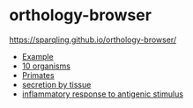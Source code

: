 # orthology-browser

https://sparqling.github.io/orthology-browser/

* [Example](https://sparqling.github.io/orthology-browser/index.html?taxaUPIds[]=UP000001519&taxaUPIds[]=UP000000437&taxaUPIds[]=UP000243975&taxaUPIds[]=UP000215914&taxaUPIds[]=UP000002485&taxaUPIds[]=UP000001074&taxaUPIds[]=UP000008143&taxaUPIds[]=UP000002277&taxaUPIds[]=UP000001595&taxaUPIds[]=UP000186698&proteinUPIds[]=O95994&proteinUPIds[]=P29972&proteinUPIds[]=P55064&proteinUPIds[]=Q9HCU4&proteinUPIds[]=P11229&proteinUPIds[]=P20309&proteinUPIds[]=P53621&proteinUPIds[]=O15520&proteinUPIds[]=O15554&proteinUPIds[]=Q9GZZ8&proteinUPIds[]=P17342&proteinUPIds[]=P51168&proteinUPIds[]=P09683&proteinUPIds[]=Q9BY07&proteinUPIds[]=P02808&proteinUPIds[]=O43734&proteinUPIds[]=P55089&proteinUPIds[]=Q9BV40)
* [10 organisms](https://sparqling.github.io/orthology-browser/index.html?taxaUPIds[]=UP000001519&taxaUPIds[]=UP000000437&taxaUPIds[]=UP000243975&taxaUPIds[]=UP000215914&taxaUPIds[]=UP000002485&taxaUPIds[]=UP000001074&taxaUPIds[]=UP000008143&taxaUPIds[]=UP000002277&taxaUPIds[]=UP000001595&taxaUPIds[]=UP000186698)
* [Primates](https://sparqling.github.io/orthology-browser/index.html?taxaUPIds[]=UP000233020&taxaUPIds[]=UP000008225&taxaUPIds[]=UP000233040&taxaUPIds[]=UP000233060&taxaUPIds[]=UP000029965&taxaUPIds[]=UP000233080&taxaUPIds[]=UP000001519&taxaUPIds[]=UP000005640&taxaUPIds[]=UP000233100&taxaUPIds[]=UP000006718&taxaUPIds[]=UP000233120&taxaUPIds[]=UP000233140&taxaUPIds[]=UP000001073&taxaUPIds[]=UP000005225&taxaUPIds[]=UP000240080&taxaUPIds[]=UP000002277&taxaUPIds[]=UP000028761&taxaUPIds[]=UP000001595&taxaUPIds[]=UP000233160&taxaUPIds[]=UP000233180&taxaUPIds[]=UP000233200&taxaUPIds[]=UP000233220&taxaUPIds[]=UP000189704)
* [secretion by tissue](https://sparqling.github.io/orthology-browser/index.html?proteinUPIds[]=O95994&proteinUPIds[]=P29972&proteinUPIds[]=P55064&proteinUPIds[]=Q9HCU4&proteinUPIds[]=P11229&proteinUPIds[]=P20309&proteinUPIds[]=P53621&proteinUPIds[]=O15520&proteinUPIds[]=O15554&proteinUPIds[]=Q9GZZ8&proteinUPIds[]=P17342&proteinUPIds[]=P51168&proteinUPIds[]=P09683&proteinUPIds[]=Q9BY07&proteinUPIds[]=P02808&proteinUPIds[]=O43734&proteinUPIds[]=P55089&proteinUPIds[]=Q9BV40)
* [inflammatory response to antigenic stimulus](https://sparqling.github.io/orthology-browser/index.html?proteinUPIds[]=P23526&proteinUPIds[]=P30203&proteinUPIds[]=P34810&proteinUPIds[]=Q9Y271&proteinUPIds[]=P08246&proteinUPIds[]=Q16394&proteinUPIds[]=P23771&proteinUPIds[]=P01911&proteinUPIds[]=P09429&proteinUPIds[]=P26583&proteinUPIds[]=P05362&proteinUPIds[]=Q8WWZ1&proteinUPIds[]=P18510&proteinUPIds[]=Q6UXL0&proteinUPIds[]=Q9H293&proteinUPIds[]=P01589&proteinUPIds[]=Q8NI17&proteinUPIds[]=Q9UHA7&proteinUPIds[]=Q9NZH7&proteinUPIds[]=Q9NZH8&proteinUPIds[]=Q9UBH0&proteinUPIds[]=Q9NZH6&proteinUPIds[]=Q01344&proteinUPIds[]=O15054&proteinUPIds[]=P46531&proteinUPIds[]=Q04721&proteinUPIds[]=O15130&proteinUPIds[]=P35372&proteinUPIds[]=Q8ND90&proteinUPIds[]=Q06330&proteinUPIds[]=P01008&proteinUPIds[]=P01375&proteinUPIds[]=Q9NSU2)

